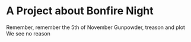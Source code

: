 A Project about Bonfire Night
=============================

Remember, remember the 5th of November
Gunpowder, treason and plot
We see no reason
